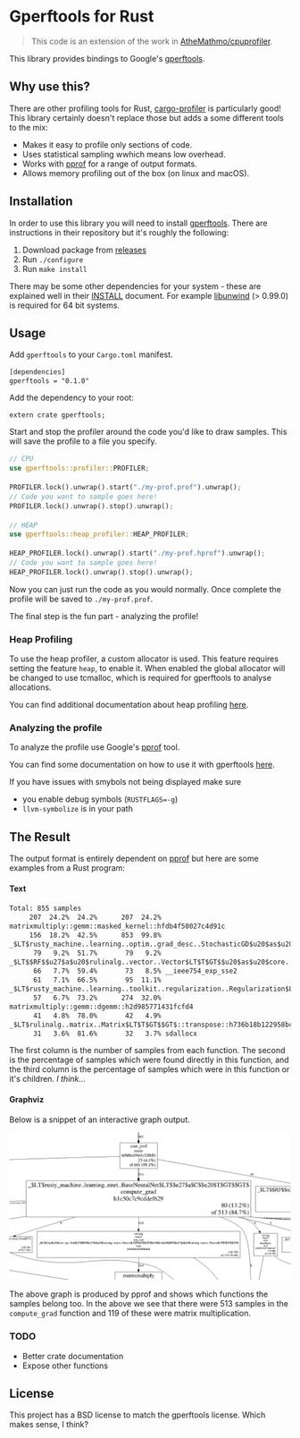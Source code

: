 # Gperftools for Rust

> This code is an extension of the work in [AtheMathmo/cpuprofiler](https://github.com/AtheMathmo/cpuprofiler).

This library provides bindings to Google's [gperftools](https://github.com/gperftools/gperftools).

## Why use this?

There are other profiling tools for Rust, [cargo-profiler](https://github.com/pegasos1/cargo-profiler) is particularly good!
This library certainly doesn't replace those but adds a some different tools to the mix:

- Makes it easy to profile only sections of code.
- Uses statistical sampling wwhich means low overhead.
- Works with [pprof](https://github.com/google/pprof) for a range of output formats.
- Allows memory profiling out of the box (on linux and macOS).

## Installation

In order to use this library you will need to install [gperftools](https://github.com/gperftools/gperftools). There are instructions
in their repository but it's roughly the following:

1. Download package from [releases](https://github.com/gperftools/gperftools/releases)
2. Run `./configure`
3. Run `make install`

There may be some other dependencies for your system - these are explained well in their
[INSTALL](https://github.com/gperftools/gperftools/blob/master/INSTALL) document.
For example [libunwind](http://download.savannah.gnu.org/releases/libunwind/) (> 0.99.0) is required for 64 bit systems.

## Usage

Add `gperftools` to your `Cargo.toml` manifest.

```
[dependencies]
gperftools = "0.1.0"
```

Add the dependency to your root:

```
extern crate gperftools;
```

Start and stop the profiler around the code you'd like to draw samples.
This will save the profile to a file you specify.


```rust
// CPU
use gperftools::profiler::PROFILER;

PROFILER.lock().unwrap().start("./my-prof.prof").unwrap();
// Code you want to sample goes here!
PROFILER.lock().unwrap().stop().unwrap();

// HEAP
use gperftools::heap_profiler::HEAP_PROFILER;

HEAP_PROFILER.lock().unwrap().start("./my-prof.hprof").unwrap();
// Code you want to sample goes here!
HEAP_PROFILER.lock().unwrap().stop().unwrap();

```

Now you can just run the code as you would normally. Once complete the profile will be saved to `./my-prof.prof`.

The final step is the fun part - analyzing the profile!

### Heap Profiling

To use the heap profiler, a custom allocator is used. This feature requires setting the feature `heap`, to enable it. When enabled the global allocator will be changed to use tcmalloc, which is required for gperftools to analyse allocations.

You can find additional documentation about heap profiling [here](https://gperftools.github.io/gperftools/heapprofile.html).

### Analyzing the profile

To analyze the profile use Google's [pprof](https://github.com/google/pprof) tool.

You can find some documentation on how to use it with gperftools [here](https://gperftools.github.io/gperftools/cpuprofile.html).

If you have issues with smybols not being displayed make sure
- you enable debug symbols (`RUSTFLAGS=-g`)
- `llvm-symbolize` is in your path



## The Result

The output format is entirely dependent on [pprof](https://github.com/google/pprof) but here are some examples from a Rust program:

#### Text

```
Total: 855 samples
     207  24.2%  24.2%      207  24.2% matrixmultiply::gemm::masked_kernel::hfdb4f50027c4d91c
     156  18.2%  42.5%      853  99.8% _$LT$rusty_machine..learning..optim..grad_desc..StochasticGD$u20$as$u20$rusty_machine..learning..optim..OptimAlgorithm$LT$M$GT$$GT$::optimize::h2cefcdfbe42a4db8
      79   9.2%  51.7%       79   9.2% _$LT$$RF$$u27$a$u20$rulinalg..vector..Vector$LT$T$GT$$u20$as$u20$core..ops..Mul$LT$T$GT$$GT$::mul::h21ce4ecb4bbcb555
      66   7.7%  59.4%       73   8.5% __ieee754_exp_sse2
      61   7.1%  66.5%       95  11.1% _$LT$rusty_machine..learning..toolkit..regularization..Regularization$LT$T$GT$$GT$::l2_reg_grad::h4dff2e22567a587e
      57   6.7%  73.2%      274  32.0% matrixmultiply::gemm::dgemm::h2d985771431fcfd4
      41   4.8%  78.0%       42   4.9% _$LT$rulinalg..matrix..Matrix$LT$T$GT$$GT$::transpose::h736b18b122958bcd
      31   3.6%  81.6%       32   3.7% sdallocx
```

The first column is the number of samples from each function.
The second is the percentage of samples which were found directly in this function, and the third column is the
percentage of samples which were in this function or it's children. _I think..._

#### Graphviz

Below is a snippet of an interactive graph output.

![Function call graph](./images/pprof-gz.jpg)

The above graph is produced by pprof and shows which functions the samples belong too.
In the above we see that there were 513 samples in the `compute_grad` function and 119 of these were matrix multiplication.

### TODO

- Better crate documentation
- Expose other functions

## License

This project has a BSD license to match the gperftools license. Which makes sense, I think?

